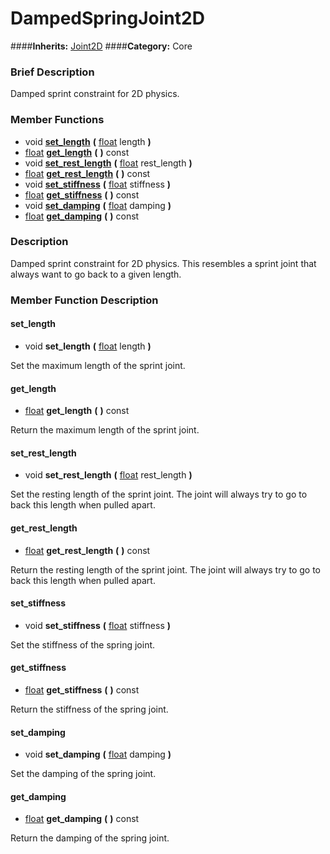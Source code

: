#  DampedSpringJoint2D  
####**Inherits:** [Joint2D](class_joint2d)
####**Category:** Core

###  Brief Description  
Damped sprint constraint for 2D physics.

###  Member Functions 
  * void  **[set&#95;length](#set_length)**  **(** [float](class_float) length  **)**
  * [float](class_float)  **[get&#95;length](#get_length)**  **(** **)** const
  * void  **[set&#95;rest&#95;length](#set_rest_length)**  **(** [float](class_float) rest_length  **)**
  * [float](class_float)  **[get&#95;rest&#95;length](#get_rest_length)**  **(** **)** const
  * void  **[set&#95;stiffness](#set_stiffness)**  **(** [float](class_float) stiffness  **)**
  * [float](class_float)  **[get&#95;stiffness](#get_stiffness)**  **(** **)** const
  * void  **[set&#95;damping](#set_damping)**  **(** [float](class_float) damping  **)**
  * [float](class_float)  **[get&#95;damping](#get_damping)**  **(** **)** const

###  Description  
Damped sprint constraint for 2D physics. This resembles a sprint joint that always want to go back to a given length.

###  Member Function Description  

#### <a name="set_length">set_length</a>
  * void  **set&#95;length**  **(** [float](class_float) length  **)**

Set the maximum length of the sprint joint.

#### <a name="get_length">get_length</a>
  * [float](class_float)  **get&#95;length**  **(** **)** const

Return the maximum length of the sprint joint.

#### <a name="set_rest_length">set_rest_length</a>
  * void  **set&#95;rest&#95;length**  **(** [float](class_float) rest_length  **)**

Set the resting length of the sprint joint. The joint will always try to go to back this length when pulled apart.

#### <a name="get_rest_length">get_rest_length</a>
  * [float](class_float)  **get&#95;rest&#95;length**  **(** **)** const

Return the resting length of the sprint joint. The joint will always try to go to back this length when pulled apart.

#### <a name="set_stiffness">set_stiffness</a>
  * void  **set&#95;stiffness**  **(** [float](class_float) stiffness  **)**

Set the stiffness of the spring joint.

#### <a name="get_stiffness">get_stiffness</a>
  * [float](class_float)  **get&#95;stiffness**  **(** **)** const

Return the stiffness of the spring joint.

#### <a name="set_damping">set_damping</a>
  * void  **set&#95;damping**  **(** [float](class_float) damping  **)**

Set the damping of the spring joint.

#### <a name="get_damping">get_damping</a>
  * [float](class_float)  **get&#95;damping**  **(** **)** const

Return the damping of the spring joint.
